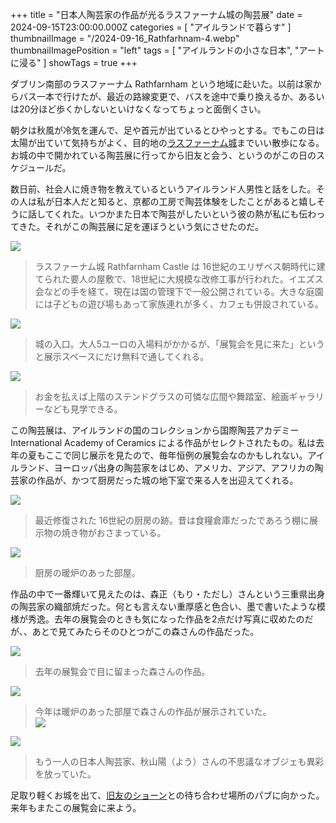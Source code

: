 +++
title = "日本人陶芸家の作品が光るラスファーナム城の陶芸展"
date = 2024-09-15T23:00:00.000Z
categories = [ "アイルランドで暮らす" ]
thumbnailImage = "/2024-09-16_Rathfarhnam-4.webp"
thumbnailImagePosition = "left"
tags = [ "アイルランドの小さな日本", "アートに浸る" ]
showTags = true
+++

ダブリン南部のラスファーナム Rathfarnham という地域に赴いた。以前は家からバス一本で行けたが、最近の路線変更で、バスを途中で乗り換えるか、あるいは20分ほど歩くかしないといけなくなってちょっと面倒くさい。

<!--more-->

朝夕は秋風が冷気を運んで、足や首元が出ているとひやっとする。でもこの日は太陽が出ていて気持ちがよく、目的地の[ラスファーナム城](https://heritageireland.ie/visit/places-to-visit/rathfarnham-castle/)までいい散歩になる。お城の中で開かれている陶芸展に行ってから旧友と会う、というのがこの日のスケジュールだ。

数日前、社会人に焼き物を教えているというアイルランド人男性と話をした。その人は私が日本人だと知ると、京都の工房で陶芸体験をしたことがあると嬉しそうに話してくれた。いつかまた日本で陶芸がしたいという彼の熱が私にも伝わってきた。それがこの陶芸展に足を運ぼうという気にさせたのだ。

![](/2024-09-16_Rathfarhnam-5.webp)

> ラスファーナム城 Rathfarnham Castle は 16世紀のエリザベス朝時代に建てられた要人の屋敷で、18世紀に大規模な改修工事が行われた。イエズス会などの手を経て、現在は国の管理下で一般公開されている。大きな庭園には子どもの遊び場もあって家族連れが多く、カフェも併設されている。

![](/2024-09-16_Rathfarhnam-7.webp)

> 城の入口。大人5ユーロの入場料がかかるが、「展覧会を見に来た」というと展示スペースにだけ無料で通してくれる。

![](/2024-09-16_Rathfarhnam-6.webp)

> お金を払えば上階のステンドグラスの可憐な広間や舞踏室、絵画ギャラリーなども見学できる。

この陶芸展は、アイルランドの国のコレクションから国際陶芸アカデミー International Academy of Ceramics による作品がセレクトされたもの。私は去年の夏もここで同じ展示を見たので、毎年恒例の展覧会なのかもしれない。アイルランド、ヨーロッパ出身の陶芸家をはじめ、アメリカ、アジア、アフリカの陶芸家の作品が、かつて厨房だった城の地下室で来る人を出迎えてくれる。

![](/2024-09-16_Rathfarhnam-1.webp)

> 最近修復された 16世紀の厨房の跡。昔は食糧倉庫だったであろう棚に展示物の焼き物がおさまっている。

![](/2024-09-16_Rathfarhnam-4.webp)

> 厨房の暖炉のあった部屋。

作品の中で一番輝いて見えたのは、森正（もり・ただし）さんという三重県出身の陶芸家の織部焼だった。何とも言えない重厚感と色合い、墨で書いたような模様が秀逸。去年の展覧会のときも気になった作品を2点だけ写真に収めたのだが、、あとで見てみたらそのひとつがこの森さんの作品だった。

![](/2024-09-16_Rathfarhnam-8.webp)

> 去年の展覧会で目に留まった森さんの作品。

![](/2024-09-16_Rathfarhnam-3.webp)

> 今年は暖炉のあった部屋で森さんの作品が展示されていた。\
> ![](/2024-09-16_Rathfarhnam-10.webp)

![](/2024-09-16_Rathfarhnam-9.webp)

> もう一人の日本人陶芸家、秋山陽（よう）さんの不思議なオブジェも異彩を放っていた。

足取り軽くお城を出て、[旧友のショーン](https://www.riastra.com/2021/09/%E3%82%B3%E3%83%BC%E3%83%92%E3%83%BC%E3%81%8C%E5%86%B7%E3%82%81%E3%81%AA%E3%81%84%E3%81%86%E3%81%A1%E3%81%AB/)との待ち合わせ場所のパブに向かった。来年もまたこの展覧会に来よう。
